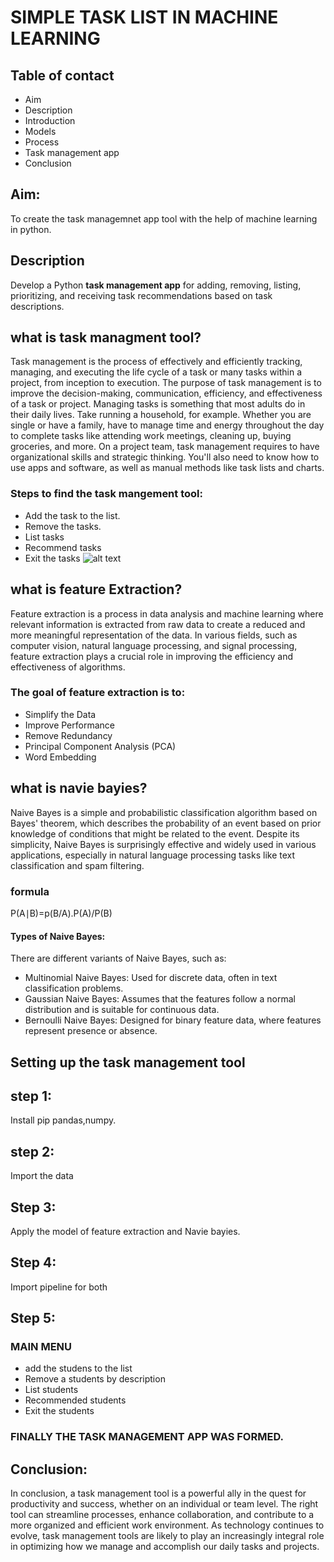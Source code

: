 # SIMPLE TASK LIST IN MACHINE LEARNING
## Table of contact
- Aim
- Description
- Introduction
- Models
- Process
- Task management app
- Conclusion
## Aim:
To create  the task managemnet app tool with the help of machine learning in python.
## Description
Develop a Python **task management app** for adding, removing, listing, prioritizing, and receiving task recommendations based on task descriptions.
## what is task managment tool?
Task management is the process of effectively and efficiently tracking, managing, and executing the life cycle of a task or many tasks within a project, from inception to execution. The purpose of task management is to improve the decision-making, communication, efficiency, and effectiveness of a task or project.
Managing tasks is something that most adults do in their daily lives. Take running a household, for example. Whether you are single or have a family, have to manage  time and energy throughout the day to complete tasks like attending work meetings, cleaning up, buying groceries, and more.
On a project team, task management requires  to have organizational skills and strategic thinking. You'll also need to know how to use apps and software, as well as manual methods like task lists and charts.
### Steps to find the task mangement tool:
- Add the task to the list.
- Remove the tasks.
- List tasks
- Recommend tasks
- Exit the tasks
![alt text](https://images.prismic.io/smarttask/0d6ae82b-c98b-42fa-b36b-d8eb82db7a7e_25+Best+Task+Management+Tools.png?auto=compress,format)
## what is feature Extraction?
Feature extraction is a process in data analysis and machine learning where relevant information is extracted from raw data to create a reduced and more meaningful representation of the data. In various fields, such as computer vision, natural language processing, and signal processing, feature extraction plays a crucial role in improving the efficiency and effectiveness of algorithms.
### The goal of feature extraction is to:
* Simplify the Data 
* Improve Performance
* Remove Redundancy
* Principal Component Analysis (PCA)
* Word Embedding
## what is navie bayies?
Naive Bayes is a simple and probabilistic classification algorithm based on Bayes' theorem, which describes the probability of an event based on prior knowledge of conditions that might be related to the event. Despite its simplicity, Naive Bayes is surprisingly effective and widely used in various applications, especially in natural language processing tasks like text classification and spam filtering.
### formula
P(A∣B)=p(B/A).P(A)/P(B)
#### Types of Naive Bayes:
There are different variants of Naive Bayes, such as:
- Multinomial Naive Bayes: Used for discrete data, often in text classification problems.
- Gaussian Naive Bayes: Assumes that the features follow a normal distribution and is suitable for continuous data.
- Bernoulli Naive Bayes: Designed for binary feature data, where features represent presence or absence.
## Setting up the task management tool
## step 1:
Install pip pandas,numpy.
## step 2:
Import the data
## Step 3:
Apply the model of feature extraction and Navie bayies.
## Step 4:
Import pipeline for both
## Step 5:
### MAIN MENU
- add the studens to the list
- Remove a students by description
- List students
- Recommended students
- Exit the students
### FINALLY THE TASK MANAGEMENT APP WAS FORMED.
## Conclusion:
In conclusion, a task management tool is a powerful ally in the quest for productivity and success, whether on an individual or team level. The right tool can streamline processes, enhance collaboration, and contribute to a more organized and efficient work environment. As technology continues to evolve, task management tools are likely to play an increasingly integral role in optimizing how we manage and accomplish our daily tasks and projects.









​
 




